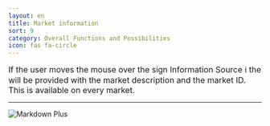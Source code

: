 ```yaml
---
layout: en
title: Market information
sort: 9
category: Overall Functions and Possibilities
icon: fas fa-circle
---
```

<p class="message">
    
</p>

<font size="3">If the user moves the mouse over the sign Information Source ℹ the will be provided with the market description and the market ID. This is available on every market.</font> 

 ---

 ![Markdown Plus]({{site.baseurl}}/public/images/gestione-quote/Oam-tool-info-mercato.png)

 
